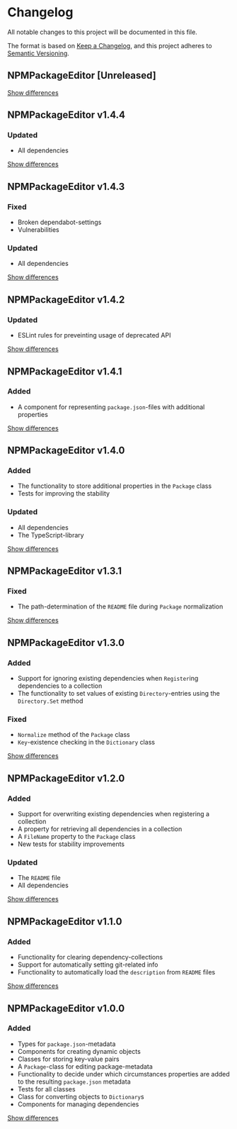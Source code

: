 # Changelog
All notable changes to this project will be documented in this file.

The format is based on [Keep a Changelog](https://keepachangelog.com/en/1.0.0/),
and this project adheres to [Semantic Versioning](https://semver.org/spec/v2.0.0.html).

## NPMPackageEditor [Unreleased]

[Show differences](https://github.com/manuth/NPMPackageEditor/compare/v1.4.4...dev)

## NPMPackageEditor v1.4.4
### Updated
  - All dependencies

[Show differences](https://github.com/manuth/NPMPackageEditor/compare/v1.4.3...v1.4.4)

## NPMPackageEditor v1.4.3
### Fixed
  - Broken dependabot-settings
  - Vulnerabilities

### Updated
  - All dependencies

[Show differences](https://github.com/manuth/NPMPackageEditor/compare/v1.4.2...v1.4.3)

## NPMPackageEditor v1.4.2
### Updated
  - ESLint rules for preveinting usage of deprecated API

[Show differences](https://github.com/manuth/NPMPackageEditor/compare/v1.4.1...v1.4.2)

## NPMPackageEditor v1.4.1
### Added
  - A component for representing `package.json`-files with additional properties

[Show differences](https://github.com/manuth/NPMPackageEditor/compare/v1.4.0...v1.4.1)

## NPMPackageEditor v1.4.0
### Added
  - The functionality to store additional properties in the `Package` class
  - Tests for improving the stability

### Updated
  - All dependencies
  - The TypeScript-library

[Show differences](https://github.com/manuth/NPMPackageEditor/compare/v1.3.1...v1.4.0)

## NPMPackageEditor v1.3.1
### Fixed
  - The path-determination of the `README` file during `Package` normalization

[Show differences](https://github.com/manuth/NPMPackageEditor/compare/v1.3.0...v1.3.1)

## NPMPackageEditor v1.3.0
### Added
  - Support for ignoring existing dependencies when `Register`ing dependencies to a collection
  - The functionality to set values of existing `Directory`-entries using the `Directory.Set` method

### Fixed
  - `Normalize` method of the `Package` class
  - `Key`-existence checking in the `Dictionary` class

[Show differences](https://github.com/manuth/NPMPackageEditor/compare/v1.2.0...v1.3.0)

## NPMPackageEditor v1.2.0
### Added
  - Support for overwriting existing dependencies when registering a collection
  - A property for retrieving all dependencies in a collection
  - A `FileName` property to the `Package` class
  - New tests for stability improvements

### Updated
  - The `README` file
  - All dependencies

[Show differences](https://github.com/manuth/NPMPackageEditor/compare/v1.1.0...v1.2.0)

## NPMPackageEditor v1.1.0
### Added
  - Functionality for clearing dependency-collections
  - Support for automatically setting git-related info
  - Functionality to automatically load the `description` from `README` files

[Show differences](https://github.com/manuth/NPMPackageEditor/compare/v1.0.0...v1.1.0)

## NPMPackageEditor v1.0.0
### Added
  - Types for `package.json`-metadata
  - Components for creating dynamic objects
  - Classes for storing key-value pairs
  - A `Package`-class for editing package-metadata
  - Functionality to decide under which circumstances properties are added to the resulting `package.json` metadata
  - Tests for all classes
  - Class for converting objects to `Dictionary`s
  - Components for managing dependencies

[Show differences](https://github.com/manuth/NPMPackageEditor/compare/e60b0f6d7b2b11bcf89171030121bd2912d58cb6...v1.0.0)
